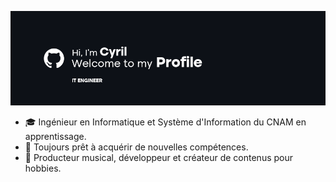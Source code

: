 ![Hi, welcome to my profile](/hellopage.png)

- 🎓 Ingénieur en Informatique et Système d'Information du CNAM en apprentissage.
- 🧠 Toujours prêt à acquérir de nouvelles compétences.
- 🧩 Producteur musical, développeur et créateur de contenus pour hobbies.
